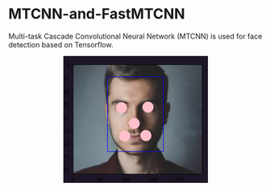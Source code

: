 # MTCNN-and-FastMTCNN

Multi-task Cascade Convolutional Neural Network (MTCNN) is used for face detection based on Tensorflow.

<p align="center">
<img src="images/img1.png">
</p>